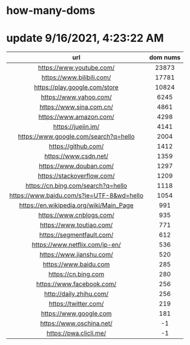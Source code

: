 # how-many-doms

# update 9/16/2021, 4:23:22 AM

url | dom nums
:-: | :-:
https://www.youtube.com/ | 23873
https://www.bilibili.com/ | 17781
https://play.google.com/store | 10824
https://www.yahoo.com/ | 6245
https://www.sina.com.cn/ | 4861
https://www.amazon.com/ | 4298
https://juejin.im/ | 4141
https://www.google.com/search?q=hello | 2004
https://github.com/ | 1412
https://www.csdn.net/ | 1359
https://www.douban.com/ | 1297
https://stackoverflow.com/ | 1209
https://cn.bing.com/search?q=hello | 1118
https://www.baidu.com/s?ie=UTF-8&wd=hello | 1054
https://en.wikipedia.org/wiki/Main_Page | 991
https://www.cnblogs.com/ | 935
https://www.toutiao.com/ | 771
https://segmentfault.com/ | 612
https://www.netflix.com/jp-en/ | 536
https://www.jianshu.com/ | 520
https://www.baidu.com | 285
https://cn.bing.com | 280
https://www.facebook.com/ | 256
http://daily.zhihu.com/ | 256
https://twitter.com/ | 219
https://www.google.com | 181
https://www.oschina.net/ | -1
https://pwa.clicli.me/ | -1
